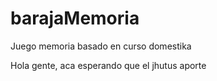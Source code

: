 # barajaMemoria
Juego memoria basado en curso domestika

Hola gente, aca esperando que el jhutus aporte
